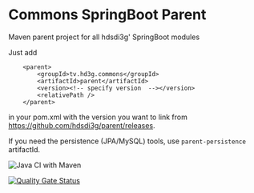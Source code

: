 # Commons SpringBoot Parent

Maven parent project for all hdsdi3g' SpringBoot modules

Just add

```
	<parent>
		<groupId>tv.hd3g.commons</groupId>
		<artifactId>parent</artifactId>
		<version><!-- specify version  --></version>
		<relativePath />
	</parent>
```

in your pom.xml with the version you want to link from https://github.com/hdsdi3g/parent/releases.

If you need the persistence (JPA/MySQL) tools, use `parent-persistence` artifactId.

![Java CI with Maven](https://github.com/hdsdi3g/parent/workflows/Java%20CI%20with%20Maven/badge.svg)

[![Quality Gate Status](https://sonarcloud.io/api/project_badges/measure?project=hdsdi3g_parent&metric=alert_status)](https://sonarcloud.io/dashboard?id=hdsdi3g_parent)
